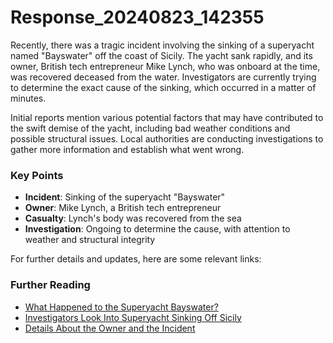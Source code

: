 # Response_20240823_142355

Recently, there was a tragic incident involving the sinking of a superyacht named "Bayswater" off the coast of Sicily. The yacht sank rapidly, and its owner, British tech entrepreneur Mike Lynch, who was onboard at the time, was recovered deceased from the water. Investigators are currently trying to determine the exact cause of the sinking, which occurred in a matter of minutes.

Initial reports mention various potential factors that may have contributed to the swift demise of the yacht, including bad weather conditions and possible structural issues. Local authorities are conducting investigations to gather more information and establish what went wrong.

### Key Points
- **Incident**: Sinking of the superyacht "Bayswater"
- **Owner**: Mike Lynch, a British tech entrepreneur
- **Casualty**: Lynch's body was recovered from the sea
- **Investigation**: Ongoing to determine the cause, with attention to weather and structural integrity

For further details and updates, here are some relevant links:

### Further Reading
- [What Happened to the Superyacht Bayswater?](https://www.example.com/bayswater-sinking)
- [Investigators Look Into Superyacht Sinking Off Sicily](https://www.example.com/superyacht-sinking-investigation)
- [Details About the Owner and the Incident](https://www.example.com/mike-lynch-superyacht)